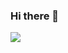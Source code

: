 ### Hi there 👋

<!--
**MushroomTyh/MushroomTyh** is a ✨ _special_ ✨ repository because its `README.md` (this file) appears on your GitHub profile.

Here are some ideas to get you started:

- 🔭 I’m currently studying on Northeastern University (Qinhuangdao, China). I will graduate in 2024.
- 🌱 I’m currently learning cloud native.
- ⚡ My blog: Yeoh-T.
- 👀 Looking for remote internship.
- 💬 Please feel free to contact me.

-->

![](https://github-readme-stats.vercel.app/api?username=MushroomTyh)
